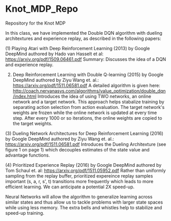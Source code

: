 # Knot_MDP_Repo
Repository for the Knot MDP

In this class, we have implemented the Double DQN algorithm with dueling architextures and experience replay, as described in the following papers:
 
(1) Playing Atari with Deep Reinforcement Learning (2013)
by Google DeepMind authored by Hado van Hasselt et al: https://arxiv.org/pdf/1509.06461.pdf
Summary: Discusses the idea of a DQN and experience replay.
 
2) Deep Reinforcement Learning with Double Q-learning (2015)
by Google DeepMind authored by Ziyu Wang et. al.: https://arxiv.org/pdf/1511.06581.pdf
A detailed algorithm is given here: http://coach.nervanasys.com/algorithms/value_optimization/double_dqn/index.html
Introduces the idea of using TWO networks, an online network and a target network. 
This approach helps stabalize training by separating action selection from action 
evaluation. The target network's weights are frozen while the online network is updated 
at every time step. After every 1000 or so iterations, the online weights are copied to 
the target weights.
 
(3) Dueling Network Architectures for Deep Reinforcement Learning (2016)
by Google DeepMind authored by Ziyu Wang et. al.: https://arxiv.org/pdf/1511.06581.pdf
Introduces the Dueling Architexture (see figure 1 on page 1) which decouples estimates
of the state value and advantage functions.
 
(4) Prioritized Experience Replay (2016)
by Google DeepMind authored by Tom Schaul et. al: https://arxiv.org/pdf/1511.05952.pdf
Rather than uniformly sampling from the replay buffer, prioritized expereince replay 
samples important (s, a, r, s', t) transitions more frequently which leads to more 
efficient learning. We can anticipate a potential 2X speed-up.
 
 
Neural Networks will allow the algorithm to generalize learning across similar
states and thus allow us to tackle problems with larger state spaces while using
less memory. The extra bells and whistles help to stabilize and speed-up training.
